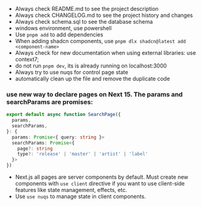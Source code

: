 - Always check README.md to see the project description
- Always check CHANGELOG.md to see the project history and changes
- Always check schema.sql to see the database schema
- windows environment, use powershell
- Use `pnpm add` to add dependencies
- When adding shadcn components, use `pnpm dlx shadcn@latest add <component-name>`
- Always check for new documentation when using external libraries: use context7;
- do not run `pnpm dev`, its is already running on localhost:3000
- Always try to use nuqs for control page state
- automatically clean up the file and remove the duplicate code

### use new way to declare pages on Next 15. The params and searchParams are promises:

```typescript
export default async function SearchPage({
  params,
  searchParams,
}: {
  params: Promise<{ query: string }>
  searchParams: Promise<{
    page?: string
    type?: 'release' | 'master' | 'artist' | 'label'
  }>
})
```

- Next.js all pages are server components by default. Must create new components with `use client` directive if you want to use client-side features like state management, effects, etc.
- Use `use nuqs` to manage state in client components.
